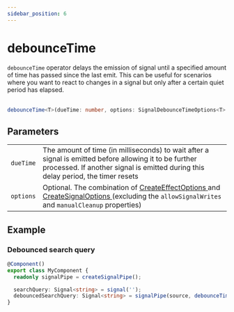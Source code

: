 ```yaml
---
sidebar_position: 6
---
```


# debounceTime

<code>debounceTime</code> operator delays the emission of signal until a specified amount of time has passed since the last emit.
This can be useful for scenarios where you want to react to changes in a signal but only after a certain quiet period has elapsed.
<br/><br/>

```ts
debounceTime<T>(dueTime: number, options: SignalDebounceTimeOptions<T> = {}): T
```

## Parameters

<table>
  <tbody>
    <tr>
      <td>
        <code>dueTime</code>
      </td>
      <td>
        The amount of time (in milliseconds) to wait after a signal is emitted before allowing it to be further processed. If another signal is emitted during this delay period, the timer resets
      </td>
    </tr>
    <tr>
      <td> 
        <code>options</code>
      </td>
      <td>
        Optional.
        The combination of
        <a target="_blank" href="https://angular.io/api/core/CreateEffectOptions"> CreateEffectOptions </a> and 
        <a target="_blank" href="https://angular.io/api/core/CreateSignalOptions"> CreateSignalOptions </a>
        (excluding the <code>allowSignalWrites</code> and <code>manualCleanup</code> properties)
      </td>
    </tr>

  </tbody>
</table>

## Example

### Debounced search query

```ts
@Component()
export class MyComponent {
  readonly signalPipe = createSignalPipe();

  searchQuery: Signal<string> = signal('');
  debouncedSearchQuery: Signal<string> = signalPipe(source, debounceTime(500));
}
```
